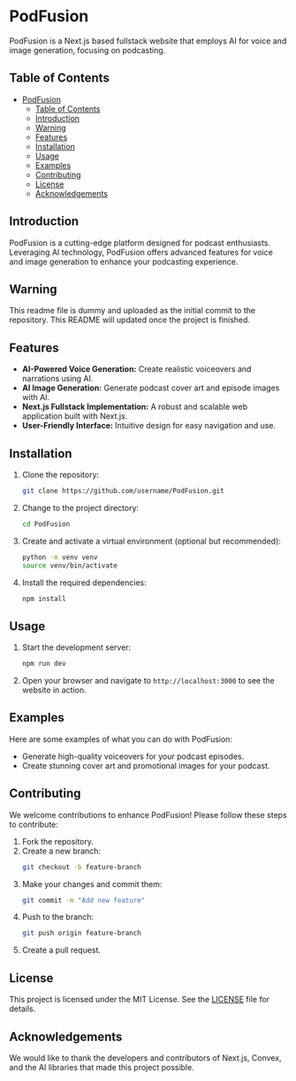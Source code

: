 # PodFusion

PodFusion is a Next.js based fullstack website that employs AI for voice and image generation, focusing on podcasting.

## Table of Contents

- [PodFusion](#podfusion)
  - [Table of Contents](#table-of-contents)
  - [Introduction](#introduction)
  - [Warning](#warning)
  - [Features](#features)
  - [Installation](#installation)
  - [Usage](#usage)
  - [Examples](#examples)
  - [Contributing](#contributing)
  - [License](#license)
  - [Acknowledgements](#acknowledgements)

## Introduction

PodFusion is a cutting-edge platform designed for podcast enthusiasts. Leveraging AI technology, PodFusion offers advanced features for voice and image generation to enhance your podcasting experience.

## Warning

This readme file is dummy and uploaded as the initial commit to the repository. This README will updated once the project is finished.

## Features

- **AI-Powered Voice Generation:** Create realistic voiceovers and narrations using AI.
- **AI Image Generation:** Generate podcast cover art and episode images with AI.
- **Next.js Fullstack Implementation:** A robust and scalable web application built with Next.js.
- **User-Friendly Interface:** Intuitive design for easy navigation and use.

## Installation

1. Clone the repository:
    ```bash
    git clone https://github.com/username/PodFusion.git
    ```
2. Change to the project directory:
    ```bash
    cd PodFusion
    ```
3. Create and activate a virtual environment (optional but recommended):
    ```bash
    python -m venv venv
    source venv/bin/activate
    ```
4. Install the required dependencies:
    ```bash
    npm install
    ```

## Usage

1. Start the development server:
    ```bash
    npm run dev
    ```
2. Open your browser and navigate to `http://localhost:3000` to see the website in action.

## Examples

Here are some examples of what you can do with PodFusion:

- Generate high-quality voiceovers for your podcast episodes.
- Create stunning cover art and promotional images for your podcast.

## Contributing

We welcome contributions to enhance PodFusion! Please follow these steps to contribute:

1. Fork the repository.
2. Create a new branch:
    ```bash
    git checkout -b feature-branch
    ```
3. Make your changes and commit them:
    ```bash
    git commit -m "Add new feature"
    ```
4. Push to the branch:
    ```bash
    git push origin feature-branch
    ```
5. Create a pull request.

## License

This project is licensed under the MIT License. See the [LICENSE](LICENSE) file for details.

## Acknowledgements

We would like to thank the developers and contributors of Next.js, Convex, and the AI libraries that made this project possible.
